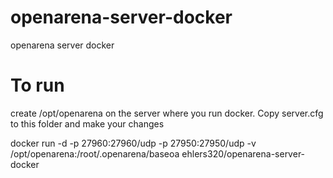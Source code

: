 # openarena-server-docker
openarena server docker

# To run

create /opt/openarena on the server where you run docker. Copy server.cfg to this folder and make your changes


docker run -d -p 27960:27960/udp -p 27950:27950/udp -v /opt/openarena:/root/.openarena/baseoa ehlers320/openarena-server-docker


